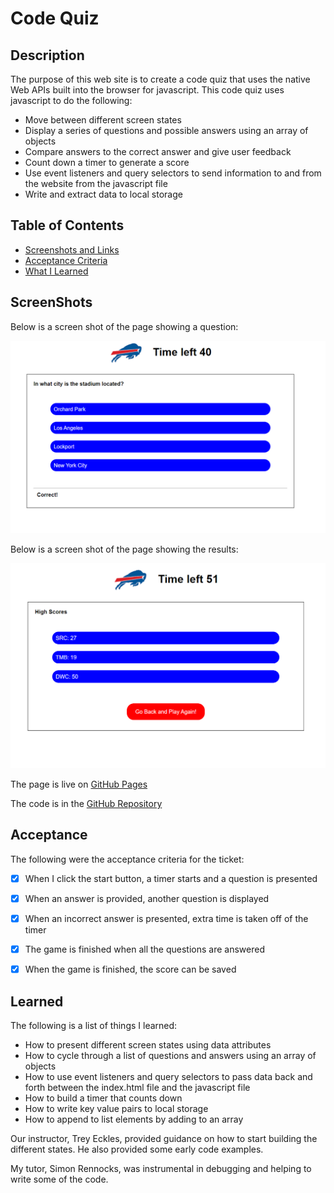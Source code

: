 # Code Quiz

## Description

The purpose of this web site is to create a code quiz that uses the native Web APIs built into the browser for javascript.  This code quiz uses javascript to do the following:

- Move between different screen states
- Display a series of questions and possible answers using an array of objects
- Compare answers to the correct answer and give user feedback
- Count down a timer to generate a score
- Use event listeners and query selectors to send information to and from the website from the javascript file
- Write and extract data to local storage


## Table of Contents

- [Screenshots and Links](#screenshots)
- [Acceptance Criteria](#acceptance)
- [What I Learned](#learned)

## ScreenShots
Below is a screen shot of the page showing a question:

![Quiz Screenshot](./assets/images/quiz.png)

Below is a screen shot of the page showing the results:

![Results Screenshot](./assets/images/results.png)

The page is live on  [GitHub Pages](https://stephencurrie.github.io/hw-4-code-quiz/)

The code is in the  [GitHub Repository](https://github.com/stephencurrie/hw-4-code-quiz)

## Acceptance

The following were the acceptance criteria for the ticket:

- [x] When I click the start button, a timer starts and a question is presented
- [x] When an answer is provided, another question is displayed
- [x] When an incorrect answer is presented, extra time is taken off of the timer
- [x] The game is finished when all the questions are answered
- [x] When the game is finished, the score can be saved


## Learned

The following is a list of things I learned:
- How to present different screen states using data attributes
- How to cycle through a list of questions and answers using an array of objects
- How to use event listeners and query selectors to pass data back and forth between the index.html file and the javascript file
- How to build a timer that counts down 
- How to write key value pairs to local storage
- How to append to list elements by adding to an array

Our instructor, Trey Eckles, provided guidance on how to start building the different states.  He also provided some early code examples.

My tutor, Simon Rennocks, was instrumental in debugging and helping to write some of the code.